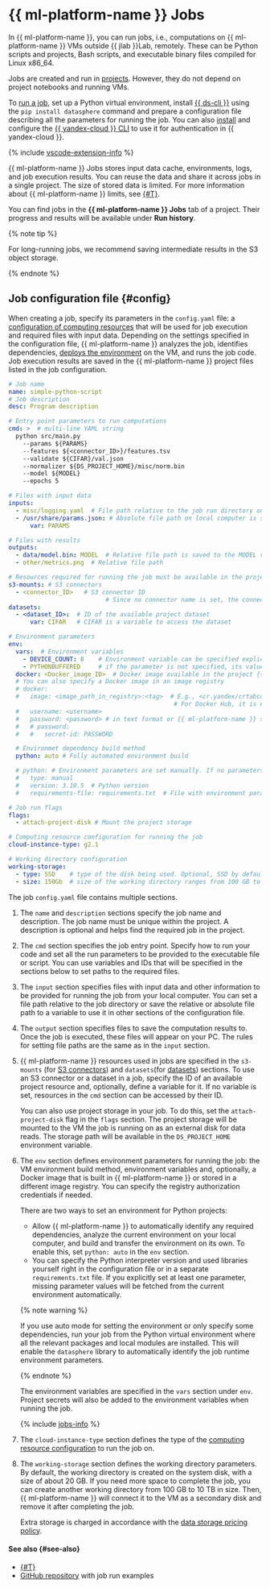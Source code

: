 # {{ ml-platform-name }} Jobs

In {{ ml-platform-name }}, you can run jobs, i.e., computations on {{ ml-platform-name }} VMs outside {{ jlab }}Lab, remotely. These can be Python scripts and projects, Bash scripts, and executable binary files compiled for Linux x86_64.

Jobs are created and run in [projects](../project.md). However, they do not depend on project notebooks and running VMs.

To [run a job](../../operations/projects/work-with-jobs.md), set up a Python virtual environment, install [{{ ds-cli }}](cli.md) using the `pip install datasphere` command and prepare a configuration file describing all the parameters for running the job. You can also [install](../../../cli/quickstart.md) and configure the [{{ yandex-cloud }} CLI](../../../cli/) to use it for authentication in {{ yandex-cloud }}.

{% include [vscode-extension-info](../../../_includes/datasphere/vscode-extension-info.md) %}

{{ ml-platform-name }} Jobs stores input data cache, environments, logs, and job execution results. You can reuse the data and share it across jobs in a single project. The size of stored data is limited. For more information about {{ ml-platform-name }} limits, see [{#T}](../limits.md).

You can find jobs in the **{{ ml-platform-name }} Jobs** tab of a project. Their progress and results will be available under **Run history**.

{% note tip %}

For long-running jobs, we recommend saving intermediate results in the S3 object storage.

{% endnote %}

## Job configuration file {#config}

When creating a job, specify its parameters in the `config.yaml` file: a [configuration of computing resources](../configurations.md) that will be used for job execution and required files with input data. Depending on the settings specified in the configuration file, {{ ml-platform-name }} analyzes the job, identifies dependencies, [deploys the environment](environment.md) on the VM, and runs the job code. Job execution results are saved in the {{ ml-platform-name }} project files listed in the job configuration.

```yaml
# Job name
name: simple-python-script
# Job description
desc: Program description

# Entry point parameters to run computations
cmd: >  # multi-line YAML string
  python src/main.py
    --params ${PARAMS}
    --features ${<connector_ID>}/features.tsv
    --validate ${CIFAR}/val.json
    --normalizer ${DS_PROJECT_HOME}/misc/norm.bin
    --model ${MODEL}
    --epochs 5

# Files with input data
inputs:
  - misc/logging.yaml  # File path relative to the job run directory on local computer
  - /usr/share/params.json: # Absolute file path on local computer is saved to the PARAMS variable
      var: PARAMS

# Files with results
outputs:
  - data/model.bin: MODEL  # Relative file path is saved to the MODEL variable
  - other/metrics.png  # Relative file path

# Resources required for running the job must be available in the project
s3-mounts: # S3 connectors
  - <connector_ID>   # S3 connector ID
                           # Since no connector name is set, the connector can be accessed by ID
datasets:
  - <dataset_ID>:  # ID of the available project dataset
      var: CIFAR   # CIFAR is a variable to access the dataset

# Environment parameters
env:
  vars:  # Environment variables
    - DEVICE_COUNT: 8    # Environment variable can be specified explicitly
    - PYTHONBUFFERED     # if the parameter is not specified, its value will be determined from the current environment
  docker: <Docker_image_ID>  # Docker image available in the project {{ ml-platform-name }}
  # You can also specify a Docker image in an image registry
  # docker:
  #   image: <image_path_in_registry>:<tag>  # E.g., <cr.yandex/crtabcdef12345678900/myenv:0.1>
                                              # For Docker Hub, it is enough to specify `<name>:<tag>`, e.g., `ubuntu:focal`
  #   username: <username>
  #   password: <password> # in text format or {{ ml-platform-name }} secret name
  #   # password:
  #   #   secret-id: PASSWORD

  # Environmet dependency build method
  python: auto # Fully automated environment build

  # python: # Environment parameters are set manually. If no parameters are specified, their values will be determined from the current environment automatically
  #   type: manual
  #   version: 3.10.5  # Python version
  #   requirements-file: requirements.txt  # File with environment parameters

# Job run flags
flags:
  - attach-project-disk # Mount the project storage

# Computing resource configuration for running the job
cloud-instance-type: g2.1

# Working directory configuration
working-storage:
  - type: SSD    # type of the disk being used. Optional, SSD by default. Possible values: SSD
  - size: 150Gb  # size of the working directory ranges from 100 GB to 10 TB.
```

The job `config.yaml` file contains multiple sections.

1. The `name` and `description` sections specify the job name and description. The job name must be unique within the project. A description is optional and helps find the required job in the project.

1. The `cmd` section specifies the job entry point. Specify how to run your code and set all the run parameters to be provided to the executable file or script. You can use variables and IDs that will be specified in the sections below to set paths to the required files.

1. The `input` section specifies files with input data and other information to be provided for running the job from your local computer. You can set a file path relative to the job directory or save the relative or absolute file path to a variable to use it in other sections of the configuration file.

1. The `output` section specifies files to save the computation results to. Once the job is executed, these files will appear on your PC. The rules for setting file paths are the same as in the `input` section.

1. {{ ml-platform-name }} resources used in jobs are specified in the `s3-mounts` (for [S3 connectors](../s3-connector.md)) and `datasets`(for [datasets](../dataset.md)) sections. To use an S3 connector or a dataset in a job, specify the ID of an available project resource and, optionally, define a variable for it. If no variable is set, resources in the `cmd` section can be accessed by their ID.

   You can also use project storage in your job. To do this, set the `attach-project-disk` flag in the `flags` section. The project storage will be mounted to the VM the job is running on as an external disk for data reads. The storage path will be available in the `DS_PROJECT_HOME` environment variable.

1. The `env` section defines environment parameters for running the job: the VM environment build method, environment variables and, optionally, a Docker image that is built in {{ ml-platform-name }} or stored in a different image registry. You can specify the registry authorization credentials if needed.

   There are two ways to set an environment for Python projects:

   * Allow {{ ml-platform-name }} to automatically identify any required dependencies, analyze the current environment on your local computer, and build and transfer the environment on its own. To enable this, set `python: auto` in the `env` section.
   * You can specify the Python interpreter version and used libraries yourself right in the configuration file or in a separate `requirements.txt` file. If you explicitly set at least one parameter, missing parameter values will be fetched from the current environment automatically.

   {% note warning %}

   If you use auto mode for setting the environment or only specify some dependencies, run your job from the Python virtual environment where all the relevant packages and local modules are installed. This will enable the `datasphere` library to automatically identify the job runtime environment parameters.

   {% endnote %}

   The environment variables are specified in the `vars` section under `env`. Project secrets will also be added to the environment variables when running the job.

   {% include [jobs-info](../../../_includes/datasphere/jobs-environment.md) %}

1. The `cloud-instance-type` section defines the type of the [computing resource configuration](../configurations.md) to run the job on.

1. The `working-storage` section defines the working directory parameters. By default, the working directory is created on the system disk, with a size of about 20 GB. If you need more space to complete the job, you can create another working directory from 100 GB to 10 TB in size. Then, {{ ml-platform-name }} will connect it to the VM as a secondary disk and remove it after completing the job.

   Extra storage is charged in accordance with the [data storage pricing policy](../../pricing.md#prices-jobs).

#### See also {#see-also}

* [{#T}](../../operations/projects/work-with-jobs.md)
* [GitHub repository](https://github.com/yandex-cloud-examples/yc-datasphere-jobs-examples) with job run examples
